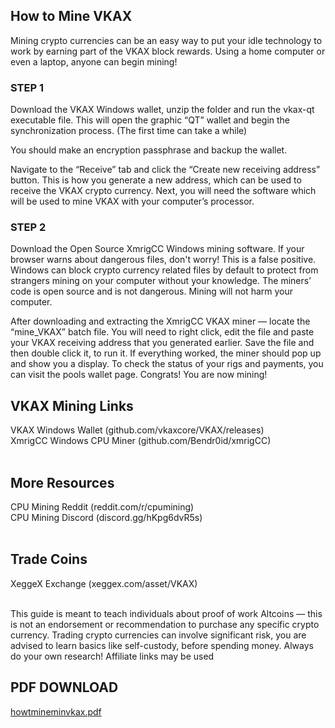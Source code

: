## How to Mine VKAX

Mining crypto currencies can be an easy way to put your idle technology to work by
earning part of the VKAX block rewards. Using a home computer or even a laptop, anyone
can begin mining!

### STEP 1
Download the VKAX Windows wallet, unzip the folder and run the vkax-qt executable file.
This will open the graphic “QT” wallet and begin the synchronization process. (The first
time can take a while)

You should make an encryption passphrase and backup the wallet.

Navigate to the “Receive” tab and click the “Create new receiving address” button. This is
how you generate a new address, which can be used to receive the VKAX crypto currency.
Next, you will need the software which will be used to mine VKAX with your computer’s
processor.

### STEP 2
Download the Open Source XmrigCC Windows mining software. If your browser warns
about dangerous files, don't worry! This is a false positive. Windows can block crypto
currency related files by default to protect from strangers mining on your computer
without your knowledge. The miners’ code is open source and is not dangerous. Mining
will not harm your computer.

After downloading and extracting the XmrigCC VKAX miner — locate the “mine_VKAX”
batch file. You will need to right click, edit the file and paste your VKAX receiving address
that you generated earlier. Save the file and then double click it, to run it.
If everything worked, the miner should pop up and show you a display. To check the status
of your rigs and payments, you can visit the pools wallet page. Congrats! You are now
mining!

## VKAX Mining Links
VKAX Windows Wallet (github.com/vkaxcore/VKAX/releases) <br/>
XmrigCC Windows CPU Miner (github.com/Bendr0id/xmrigCC) <br/>
<br/>

## More Resources
CPU Mining Reddit (reddit.com/r/cpumining) <br/>
CPU Mining Discord (discord.gg/hKpg6dvR5s) <br/>
<br/>

## Trade Coins
XeggeX Exchange (xeggex.com/asset/VKAX) <br/>
<br/>
 
This guide is meant to teach individuals about proof of work Altcoins — this is not an endorsement or recommendation to
purchase any specific crypto currency. Trading crypto currencies can involve significant risk, you are advised to learn basics
like self-custody, before spending money. Always do your own research! Affiliate links may be used <br/>


## PDF DOWNLOAD 
[howtmineminvkax.pdf](https://github.com/vkaxcore/VKAX/files/15062366/howtmineminvkax.pdf)
